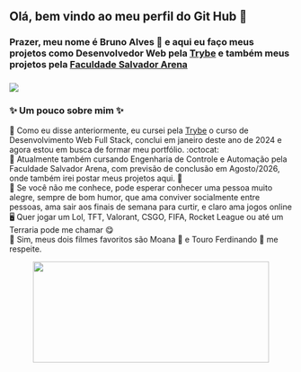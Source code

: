 ## Olá, bem vindo ao meu perfil do Git Hub :smiling_face_with_three_hearts:
### Prazer, meu nome é Bruno Alves :hugs: e aqui eu faço meus projetos como Desenvolvedor Web pela <a href="https://www.betrybe.com/" target="_blank">Trybe</a> e também meus projetos pela <a href="https://faculdadesalvadorarena.org.br/" target="_blank">Faculdade Salvador Arena</a>
### <a href="https://www.linkedin.com/in/devbrunoalves/" target="_blank"> <img src="https://img.shields.io/badge/LinkedIn-0077B5?style=for-the-badge&logo=linkedin&logoColor=white"></a>
### ✨ Um pouco sobre mim ✨ 
🔹 Como eu disse anteriormente, eu cursei pela <a href="https://www.betrybe.com/" target="_blank">Trybe</a> o curso de Desenvolvimento Web Full Stack, conclui em janeiro deste ano de 2024 e agora estou em busca de formar meu portfólio. :octocat: <br>
🔹 Atualmente também cursando Engenharia de Controle e Automação pela Faculdade Salvador Arena, com previsão de conclusão em Agosto/2026, onde também irei postar meus projetos aqui. 🤖 
<br>
🔹 Se você não me conhece, pode esperar conhecer uma pessoa muito alegre, sempre de bom humor, que ama conviver socialmente entre pessoas, ama sair aos finais de semana para curtir, e claro ama jogos online 🖥️ Quer jogar um Lol, TFT, Valorant, CSGO, FIFA, Rocket League ou até um Terraria pode me chamar 😋
<br>
🔹 Sim, meus dois filmes favoritos são Moana 🐖 e Touro Ferdinando 🐂 me respeite.
<br>

<!-- GITHUB STATUS -->
<div align="center" display= "inline">
  <img height="180em" width="420em" src="https://github-readme-stats.vercel.app/api/top-langs/?username=BruBobotis&layout=compact&langs_count=10&theme=dracula"/>

  <!-- TEMAS: dark, radical, merko, gruvbox, tokyonight, onedark, cobalt, synthwave, highcontrast, dracula -->
</div>




